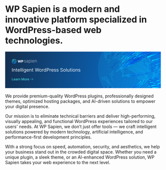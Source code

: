 # WP Sapien is a modern and innovative platform specialized in WordPress-based web technologies.

<a href="https://wpsapien.com/about/" rel="nofollow"><img width="1920" alt="" src="https://raw.githubusercontent.com/wpsapien/.github/refs/heads/main/wpsapien-hero.png" style="max-width: 100%;"></a>

We provide premium-quality WordPress plugins, professionally designed themes, optimized hosting packages, and AI-driven solutions to empower your digital presence.

Our mission is to eliminate technical barriers and deliver high-performing, visually appealing, and functional WordPress experiences tailored to our users' needs. At WP Sapien, we don’t just offer tools — we craft intelligent solutions powered by modern technology, artificial intelligence, and performance-first development principles.

With a strong focus on speed, automation, security, and aesthetics, we help your business stand out in the crowded digital space. Whether you need a unique plugin, a sleek theme, or an AI-enhanced WordPress solution, WP Sapien takes your web experience to the next level.
